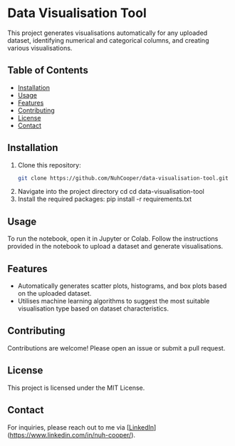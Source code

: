 # Data Visualisation Tool

This project generates visualisations automatically for any uploaded dataset, identifying numerical and categorical columns, and creating various visualisations.

## Table of Contents
- [Installation](#installation)
- [Usage](#usage)
- [Features](#features)
- [Contributing](#contributing)
- [License](#license)
- [Contact](#contact)

## Installation
1. Clone this repository:
   ```bash
   git clone https://github.com/NuhCooper/data-visualisation-tool.git
2. Navigate into the project directory
    cd cd data-visualisation-tool
3. Install the required packages:
     pip install -r requirements.txt

## Usage
To run the notebook, open it in Jupyter or Colab. Follow the instructions provided in the notebook to upload a dataset and generate visualisations.

## Features
- Automatically generates scatter plots, histograms, and box plots based on the uploaded dataset.
- Utilises machine learning algorithms to suggest the most suitable visualisation type based on dataset characteristics.

## Contributing
Contributions are welcome! Please open an issue or submit a pull request.

## License
This project is licensed under the MIT License.

## Contact
For inquiries, please reach out to me via [[LinkedIn](<your-linkedin-url>)](https://www.linkedin.com/in/nuh-cooper/).
